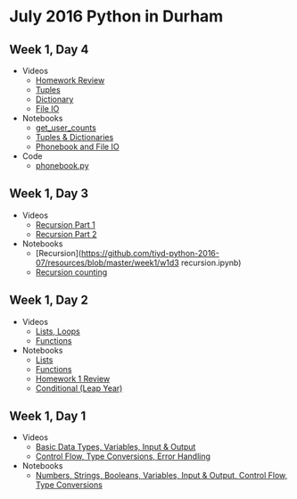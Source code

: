 # July 2016 Python in Durham

## Week 1, Day 4

* Videos
  * [Homework Review](https://youtu.be/4-nyq3M8Vos)
  * [Tuples](https://youtu.be/gHFguwrepMM)
  * [Dictionary](https://youtu.be/tbbg2hsQAVU)
  * [File IO](https://youtu.be/zOJs9YnUxCc)
* Notebooks
  * [get_user_counts](https://github.com/tiyd-python-2016-07/resources/blob/master/week1/w1d4_get_user_counts.py)
  * [Tuples & Dictionaries](https://github.com/tiyd-python-2016-07/resources/blob/master/week1/w1d4_tuples_dictionaries.ipynb)
  * [Phonebook and File IO](https://github.com/tiyd-python-2016-07/resources/blob/master/week1/w1d4-phonebook-file-io.ipynb)
* Code
  * [phonebook.py](https://github.com/tiyd-python-2016-07/resources/blob/master/week1/w1d4_phonebook.py)

## Week 1, Day 3

* Videos
  * [Recursion Part 1](https://youtu.be/dPI_esDwRWg)
  * [Recursion Part 2](https://youtu.be/26qVLTLWy14)
* Notebooks
  * [Recursion](https://github.com/tiyd-python-2016-07/resources/blob/master/week1/w1d3 recursion.ipynb)
  * [Recursion counting](https://github.com/tiyd-python-2016-07/resources/blob/master/week1/rec_count.py)

## Week 1, Day 2

* Videos
  * [Lists, Loops](https://youtu.be/qq2LP7aN6vo)
  * [Functions](https://youtu.be/wGV4hePB_SU)
* Notebooks
  * [Lists](https://github.com/tiyd-python-2016-07/resources/blob/master/week1/w1d2-lists.ipynb)
  * [Functions](https://github.com/tiyd-python-2016-07/resources/blob/master/week1/w1d2-functions.ipynb)
  * [Homework 1 Review](https://github.com/tiyd-python-2016-07/resources/blob/master/week1/w1d2_homework1.ipynb)
  * [Conditional (Leap Year)](https://github.com/tiyd-python-2016-07/resources/blob/master/week1/w1d2_conditional.ipynb)

## Week 1, Day 1

* Videos
  * [Basic Data Types, Variables, Input & Output](https://youtu.be/-zN-CyCPzgE)
  * [Control Flow, Type Conversions, Error Handling](https://youtu.be/cYZqN0-7ZFY)
* Notebooks
  * [Numbers, Strings, Booleans, Variables, Input & Output, Control Flow, Type Conversions](https://github.com/tiyd-python-2016-07/resources/blob/master/week1/w1d1.ipynb)

